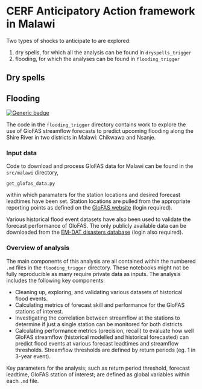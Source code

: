 # CERF Anticipatory Action framework in Malawi

Two types of shocks to anticipate to are explored:
1) dry spells, for which all the analysis can be found in `dryspells_trigger`
2) flooding, for which the analyses can be found in `flooding_trigger`

## Dry spells


## Flooding

[![Generic badge](https://img.shields.io/badge/STATUS-ON_HOLD-blue.svg)](https://shields.io/)

The code in the ```flooding_trigger``` directory contains work to explore the use of GloFAS streamflow forecasts to predict upcoming flooding along the Shire River in two districts in Malawi: Chikwawa and Nsanje. 

### Input data

Code to download and process GloFAS data for Malawi can be found in the ```src/malawi``` directory, 

```
get_glofas_data.py
```

within which paramaters for the station locations and desired forecast leadtimes have been set. Station locations are pulled from the appropriate reporting points as defined on the [GloFAS website](https://www.globalfloods.eu/glofas-forecasting/) (login required).

Various historical flood event datasets have also been used to validate the forecast performance of GloFAS. The only publicly available data can be downloaded from the [EM-DAT disasters database](https://public.emdat.be/) (login also required). 

### Overview of analysis

The main components of this analysis are all contained within the numbered ```.md``` files in the ```flooding_trigger``` directory. These notebooks might not be fully reproducible as many require private data as inputs. The analysis includes the following key components: 

- Cleaning up, exploring, and validating various datasets of historical flood events.
- Calculating metrics of forecast skill and performance for the GloFAS stations of interest.
- Investigating the correlation between streamflow at the stations to determine if just a single station can be monitored for both districts.
- Calculating performance metrics (precision, recall) to evaluate how well GloFAS streamflow (historical modelled and historical forecasted) can predict flood events at various forecast leadtimes and streamflow thresholds. Streamflow thresholds are defined by return periods (eg. 1 in 3-year event). 

Key parameters for the analysis; such as return period threshold, forecast leadtime, GloFAS station of interest; are defined as global variables within each ```.md``` file. 